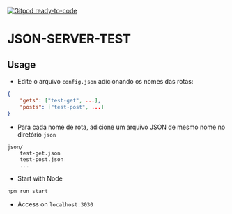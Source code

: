 [![Gitpod ready-to-code](https://img.shields.io/badge/Gitpod-ready--to--code-blue?logo=gitpod)](https://gitpod.io/#https://github.com/eduhds/json-server-test)

# JSON-SERVER-TEST

## Usage

-   Edite o arquivo `config.json` adicionando os nomes das rotas:

```json
{
	"gets": ["test-get", ...],
	"posts": ["test-post", ...]
}
```

-   Para cada nome de rota, adicione um arquivo JSON de mesmo nome no diretório `json`

```
json/
    test-get.json
    test-post.json
    ...
```

-   Start with Node

```bash
npm run start
```

-   Access on `localhost:3030`
